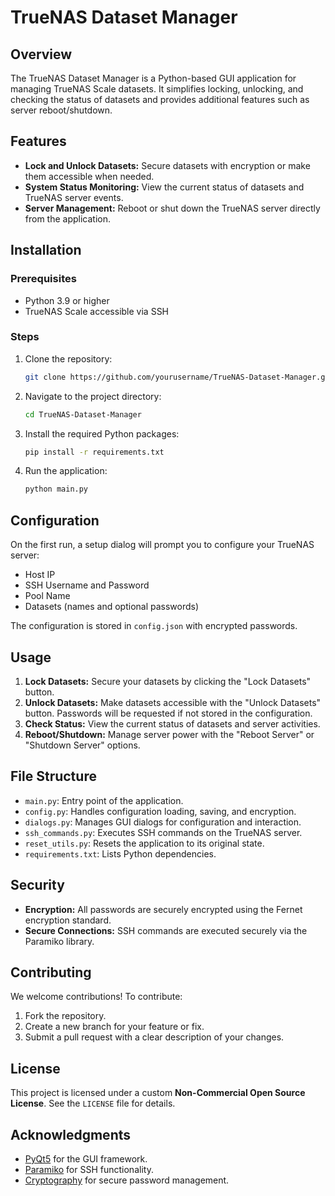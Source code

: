 # TrueNAS Dataset Manager

## Overview
The TrueNAS Dataset Manager is a Python-based GUI application for managing TrueNAS Scale datasets. It simplifies locking, unlocking, and checking the status of datasets and provides additional features such as server reboot/shutdown.

## Features
- **Lock and Unlock Datasets:** Secure datasets with encryption or make them accessible when needed.
- **System Status Monitoring:** View the current status of datasets and TrueNAS server events.
- **Server Management:** Reboot or shut down the TrueNAS server directly from the application.

## Installation
### Prerequisites
- Python 3.9 or higher
- TrueNAS Scale accessible via SSH

### Steps
1. Clone the repository:
   ```bash
   git clone https://github.com/yourusername/TrueNAS-Dataset-Manager.git
   ```
2. Navigate to the project directory:
   ```bash
   cd TrueNAS-Dataset-Manager
   ```
3. Install the required Python packages:
   ```bash
   pip install -r requirements.txt
   ```
4. Run the application:
   ```bash
   python main.py
   ```

## Configuration
On the first run, a setup dialog will prompt you to configure your TrueNAS server:
- Host IP
- SSH Username and Password
- Pool Name
- Datasets (names and optional passwords)

The configuration is stored in `config.json` with encrypted passwords.

## Usage
1. **Lock Datasets:** Secure your datasets by clicking the "Lock Datasets" button.
2. **Unlock Datasets:** Make datasets accessible with the "Unlock Datasets" button. Passwords will be requested if not stored in the configuration.
3. **Check Status:** View the current status of datasets and server activities.
4. **Reboot/Shutdown:** Manage server power with the "Reboot Server" or "Shutdown Server" options.

## File Structure
- `main.py`: Entry point of the application.
- `config.py`: Handles configuration loading, saving, and encryption.
- `dialogs.py`: Manages GUI dialogs for configuration and interaction.
- `ssh_commands.py`: Executes SSH commands on the TrueNAS server.
- `reset_utils.py`: Resets the application to its original state.
- `requirements.txt`: Lists Python dependencies.

## Security
- **Encryption:** All passwords are securely encrypted using the Fernet encryption standard.
- **Secure Connections:** SSH commands are executed securely via the Paramiko library.

## Contributing
We welcome contributions! To contribute:
1. Fork the repository.
2. Create a new branch for your feature or fix.
3. Submit a pull request with a clear description of your changes.

## License
This project is licensed under a custom **Non-Commercial Open Source License**. See the `LICENSE` file for details.

## Acknowledgments
- [PyQt5](https://pypi.org/project/PyQt5/) for the GUI framework.
- [Paramiko](https://pypi.org/project/paramiko/) for SSH functionality.
- [Cryptography](https://pypi.org/project/cryptography/) for secure password management.

